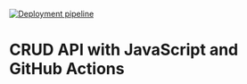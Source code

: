 [![Deployment pipeline](https://github.com/arleyortega25/github-actions-/actions/workflows/pipeline.yml/badge.svg)](https://github.com/arleyortega25/github-actions-/actions/workflows/pipeline.yml)

# CRUD API with JavaScript and GitHub Actions
